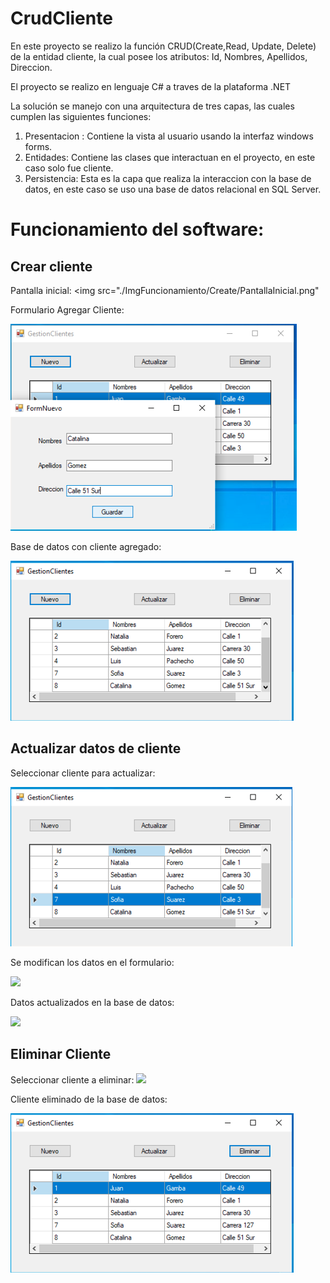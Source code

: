 # CrudCliente

En este proyecto se realizo la función CRUD(Create,Read, Update, Delete) de la entidad cliente, la cual posee los atributos: Id, Nombres, Apellidos, Direccion. 

El proyecto se realizo en lenguaje C# a traves de la plataforma .NET

La solución se manejo con una arquitectura de tres capas, las cuales cumplen las siguientes funciones:
1. Presentacion : Contiene la vista al usuario usando la interfaz windows forms.
2. Entidades: Contiene las clases que interactuan en el proyecto, en este caso solo fue cliente.
3. Persistencia: Esta es la capa que realiza la interaccion con la base de datos, en este caso se uso una base de datos relacional en SQL Server.

# Funcionamiento del software:

## Crear cliente

Pantalla inicial:
<img src="./ImgFuncionamiento/Create/PantallaInicial.png"

Formulario Agregar Cliente:

<img src= "./ImgFuncionamiento/Create/AgregarDatos.png">

Base de datos con cliente agregado:

<img src= "./ImgFuncionamiento/Create/Datos Agregados.png">

## Actualizar datos de cliente

Seleccionar cliente para actualizar:

<img src= "./ImgFuncionamiento/Update/SeleccionCliente.png">

Se modifican los datos en el formulario:

<img src= "./ImgFuncionamiento/Update/ModificandoDatos.png.png">

Datos actualizados en la base de datos:

<img src= "./ImgFuncionamiento/Update/DatosModificados.png.png">

## Eliminar Cliente

Seleccionar cliente a eliminar:
<img src= "./ImgFuncionamiento/Delete/SeleccionEliminar.png.png">

Cliente eliminado de la base de datos:

<img src= "./ImgFuncionamiento/Delete/DatoEliminado.png">





